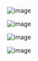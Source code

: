 
![image](https://github.com/user-attachments/assets/3a583933-a720-4554-8fa4-3f8743dbb8ad)



![image](https://github.com/user-attachments/assets/f66c94fc-ce40-4a57-9c26-d5588aba5c6e)


![image](https://github.com/user-attachments/assets/ae181b67-314e-4668-a017-35ce7824ffbc)


![image](https://github.com/user-attachments/assets/341e2c8e-2a33-40f3-b7bd-4fef8e621b96)
